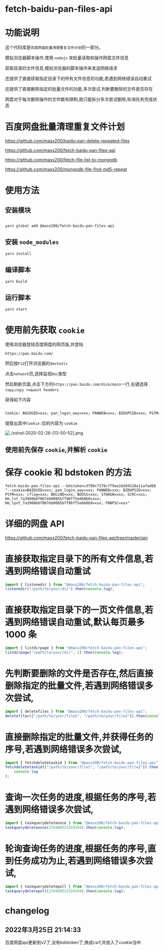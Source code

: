 # fetch-baidu-pan-files-api

<!-- # 获取 `bduss` 的方法

http://tool.cccyun.cc/tool/bduss/index3.html

https://bduss.lingtings.com/index3.html -->

# 功能说明

这个代码库是`百度网盘批量清理重复文件计划`的一部分。

模拟浏览器脚本操作,使用 `nodejs` 来批量读取和操作网盘文件信息

获取目录的文件信息,模拟浏览器的脚本操作来发送网络请求

还提供了直接获取指定目录下的所有文件信息的功能,若遇到网络错误自动重试

还提供了直接删除指定的批量文件的功能,多次尝试,判断要删除的文件是否存在

网盘对于每次删除操作的文件数有限制,故只能拆分多次尝试删除,轮询任务完成状态

# 百度网盘批量清理重复文件计划

https://github.com/masx200/baidu-pan-delete-repeated-files

https://github.com/masx200/fetch-baidu-pan-files-api

https://github.com/masx200/fetch-file-list-to-mongodb

https://github.com/masx200/mongodb-file-find-md5-repeat

# 使用方法

## 安装模块

```shell

yarn global add @masx200/fetch-baidu-pan-files-api
```

## 安装 `node_modules`

```shell
yarn install
```

## 编译脚本

```shell
yarn build
```

## 运行脚本

```shell
yarn start
```

# 使用前先获取 `cookie`

使用浏览器登陆百度网盘的网页版,并登陆

`https://pan.baidu.com/`

然后按`F12`打开浏览器的`devtools`

点击`network`页,选择监视`Doc`类型

然后刷新页面,点击下方的`https://pan.baidu.com/disk/main`一行,右键选择`copy`,`copy request headers`

获得如下内容

```txt

Cookie: BAIDUID=xxx; pan_login_way=xxx; PANWEB=xxx; BIDUPSID=xxx; PSTM=xxx; cflag=xxx; BDCLND=xxx; BDUSS=xxx; STOKEN=xxx; SCRC=xxx; Hm_lvt_7a3960b6f067eb0085b7f96ff5e660b0=xxx; Hm_lpvt_7a3960b6f067eb0085b7f96ff5e660b0=xxx; PANPSC=xxx

```

提取出其中`Cookie:`后的内容为 `cookie`

![./sshot-2020-02-26-[13-50-52].png](sshot-2020-02-26-%5B13-50-52%5D.png)

## 使用前先保存 `cookie`,并解析 `cookie`

<!-- # 使用前先获取 `bdstoken`

使用浏览器登陆百度网盘的网页版,并登陆

`https://pan.baidu.com/`

点击右键菜单,点击查看页面源代码

然后搜索`bdstoken`

找到`locals.set('bdstoken', 'xxxxxxxxxxxxxxxxxxxxxxxxxxxxxxxx');`

提取出 `"bdstoken"`之后的内容为`bdstoken`

![./sshot-2020-10-01-[15-53-29].png](sshot-2020-10-01-[15-53-29].png) -->

# 保存 cookie 和 bdstoken 的方法
<!-- # 保存 cookie 和 bdstoken 的方法 -->

```shell
fetch-baidu-pan-files-api --bdstoken=3789cf378cf79ea16dd4310a11afad68 "--cookie=BAIDUID=xxx; pan_login_way=xxx; PANWEB=xxx; BIDUPSID=xxx; PSTM=xxx; cflag=xxx; BDCLND=xxx; BDUSS=xxx; STOKEN=xxx; SCRC=xxx; Hm_lvt_7a3960b6f067eb0085b7f96ff5e660b0=xxx; Hm_lpvt_7a3960b6f067eb0085b7f96ff5e660b0=xxx; PANPSC=xxx"
```

# 详细的网盘 API

https://github.com/masx200/fetch-baidu-pan-files-api/tree/master/api

# 直接获取指定目录下的所有文件信息,若遇到网络错误自动重试

```js
import { listonedir } from "@masx200/fetch-baidu-pan-files-api";
listonedir("/path/to/your/dir").then(console.log);
```

# 直接获取指定目录下的一页文件信息,若遇到网络错误自动重试,默认每页最多 1000 条

```js
import { listdirpage } from "@masx200/fetch-baidu-pan-files-api";
listdirpage("/path/to/your/dir", 1).then(console.log);
```

# 先判断要删除的文件是否存在,然后直接删除指定的批量文件,若遇到网络错误多次尝试,

```js
import { deletefiles } from "@masx200/fetch-baidu-pan-files-api";
deletefiles(["/path/to/your/file1", "/path/to/your/file2"]).then(console.log);
```

# 直接删除指定的批量文件,并获得任务的序号,若遇到网络错误多次尝试,

```js
import { fetchdeletetaskid } from "@masx200/fetch-baidu-pan-files-api";
fetchdeletetaskid(["/path/to/your/file1", "/path/to/your/file2"]).then(
    console.log
);
```

# 查询一次任务的进度,根据任务的序号,若遇到网络错误多次尝试,

```js
import { taskquerydeleteonce } from "@masx200/fetch-baidu-pan-files-api";
taskquerydeleteonce(278400522319194).then(console.log);
```

# 轮询查询任务的进度,根据任务的序号,直到任务成功为止,若遇到网络错误多次尝试,

```js
import { taskquerydeletepoll } from "@masx200/fetch-baidu-pan-files-api";
taskquerydeletepoll(278400522319194).then(console.log);
```

# changelog

## 2022年3月25日 21:14:33

百度网盘api更新到v2了,没有bdstoken了,换成csrf,并放入了cookie当中.

